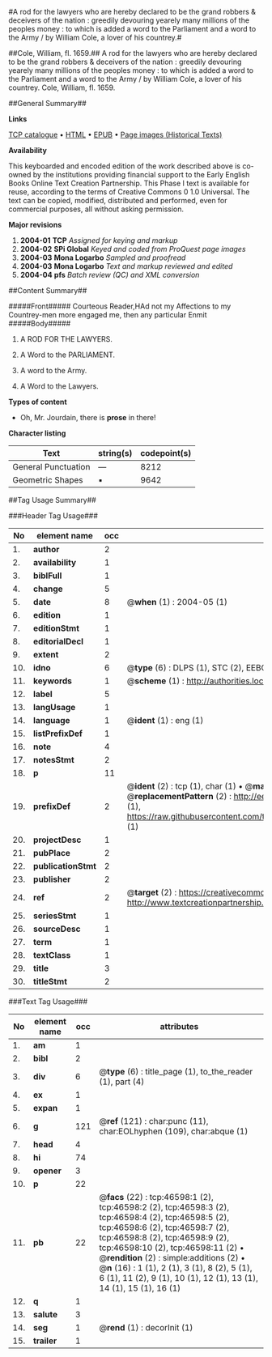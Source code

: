 #A rod for the lawyers who are hereby declared to be the grand robbers & deceivers of the nation : greedily devouring yearely many millions of the peoples money : to which is added a word to the Parliament and a word to the Army / by William Cole, a lover of his countrey.#

##Cole, William, fl. 1659.##
A rod for the lawyers who are hereby declared to be the grand robbers & deceivers of the nation : greedily devouring yearely many millions of the peoples money : to which is added a word to the Parliament and a word to the Army / by William Cole, a lover of his countrey.
Cole, William, fl. 1659.

##General Summary##

**Links**

[TCP catalogue](http://www.ota.ox.ac.uk/tcp/)  • 
[HTML](http://tei.it.ox.ac.uk/tcp/Texts-HTML/free/A33/A33728.html)  • 
[EPUB](http://tei.it.ox.ac.uk/tcp/Texts-EPUB/free/A33/A33728.epub) • 
[Page images (Historical Texts)](https://data.historicaltexts.jisc.ac.uk/view?pubId=eebo-11184683e&pageId=eebo-11184683e-46598-1)

**Availability**

This keyboarded and encoded edition of the
	       work described above is co-owned by the institutions
	       providing financial support to the Early English Books
	       Online Text Creation Partnership. This Phase I text is
	       available for reuse, according to the terms of Creative
	       Commons 0 1.0 Universal. The text can be copied,
	       modified, distributed and performed, even for
	       commercial purposes, all without asking permission.

**Major revisions**

1. __2004-01__ __TCP__ *Assigned for keying and markup*
1. __2004-02__ __SPi Global__ *Keyed and coded from ProQuest page images*
1. __2004-03__ __Mona Logarbo__ *Sampled and proofread*
1. __2004-03__ __Mona Logarbo__ *Text and markup reviewed and edited*
1. __2004-04__ __pfs__ *Batch review (QC) and XML conversion*

##Content Summary##

#####Front#####
Courteous Reader,HAd not my Affections to my Countrey-men more engaged me, then any particular Enmit
#####Body#####

1. A ROD FOR THE LAWYERS.

1. A Word to the PARLIAMENT.

1. A word to the Army.

1. A Word to the Lawyers.

**Types of content**

  * Oh, Mr. Jourdain, there is **prose** in there!

**Character listing**


|Text|string(s)|codepoint(s)|
|---|---|---|
|General Punctuation|—|8212|
|Geometric Shapes|▪|9642|

##Tag Usage Summary##

###Header Tag Usage###

|No|element name|occ|attributes|
|---|---|---|---|
|1.|__author__|2||
|2.|__availability__|1||
|3.|__biblFull__|1||
|4.|__change__|5||
|5.|__date__|8| @__when__ (1) : 2004-05 (1)|
|6.|__edition__|1||
|7.|__editionStmt__|1||
|8.|__editorialDecl__|1||
|9.|__extent__|2||
|10.|__idno__|6| @__type__ (6) : DLPS (1), STC (2), EEBO-CITATION (1), OCLC (1), VID (1)|
|11.|__keywords__|1| @__scheme__ (1) : http://authorities.loc.gov/ (1)|
|12.|__label__|5||
|13.|__langUsage__|1||
|14.|__language__|1| @__ident__ (1) : eng (1)|
|15.|__listPrefixDef__|1||
|16.|__note__|4||
|17.|__notesStmt__|2||
|18.|__p__|11||
|19.|__prefixDef__|2| @__ident__ (2) : tcp (1), char (1)  •  @__matchPattern__ (2) : ([0-9\-]+):([0-9IVX]+) (1), (.+) (1)  •  @__replacementPattern__ (2) : http://eebo.chadwyck.com/downloadtiff?vid=$1&page=$2 (1), https://raw.githubusercontent.com/textcreationpartnership/Texts/master/tcpchars.xml#$1 (1)|
|20.|__projectDesc__|1||
|21.|__pubPlace__|2||
|22.|__publicationStmt__|2||
|23.|__publisher__|2||
|24.|__ref__|2| @__target__ (2) : https://creativecommons.org/publicdomain/zero/1.0/ (1), http://www.textcreationpartnership.org/docs/. (1)|
|25.|__seriesStmt__|1||
|26.|__sourceDesc__|1||
|27.|__term__|1||
|28.|__textClass__|1||
|29.|__title__|3||
|30.|__titleStmt__|2||


###Text Tag Usage###

|No|element name|occ|attributes|
|---|---|---|---|
|1.|__am__|1||
|2.|__bibl__|2||
|3.|__div__|6| @__type__ (6) : title_page (1), to_the_reader (1), part (4)|
|4.|__ex__|1||
|5.|__expan__|1||
|6.|__g__|121| @__ref__ (121) : char:punc (11), char:EOLhyphen (109), char:abque (1)|
|7.|__head__|4||
|8.|__hi__|74||
|9.|__opener__|3||
|10.|__p__|22||
|11.|__pb__|22| @__facs__ (22) : tcp:46598:1 (2), tcp:46598:2 (2), tcp:46598:3 (2), tcp:46598:4 (2), tcp:46598:5 (2), tcp:46598:6 (2), tcp:46598:7 (2), tcp:46598:8 (2), tcp:46598:9 (2), tcp:46598:10 (2), tcp:46598:11 (2)  •  @__rendition__ (2) : simple:additions (2)  •  @__n__ (16) : 1 (1), 2 (1), 3 (1), 8 (2), 5 (1), 6 (1), 11 (2), 9 (1), 10 (1), 12 (1), 13 (1), 14 (1), 15 (1), 16 (1)|
|12.|__q__|1||
|13.|__salute__|3||
|14.|__seg__|1| @__rend__ (1) : decorInit (1)|
|15.|__trailer__|1||
